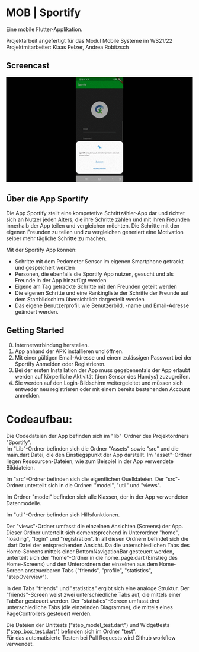 
# MOB | Sportify

Eine mobile Flutter-Applikation.

Projektarbeit angefertigt für das Modul Mobile Systeme im WS21/22
Projektmitarbeiter: Klaas Pelzer, Andrea Robitzsch

## Screencast

![Screencast Gif](https://github.com/Reaga21/sportify/blob/master/Screencast_Sportify.gif)

## Über die App Sportify

Die App Sportify stellt eine kompetetive Schrittzähler-App dar und richtet sich an Nutzer jeden Alters, die ihre Schritte zählen und mit Ihren Freunden innerhalb der App teilen und vergleichen möchten.
Die Schritte mit den eigenen Freunden zu teilen und zu vergleichen generiert eine Motivation selber mehr tägliche Schritte zu machen.

Mit der Sportify App können:
* Schritte mit dem Pedometer Sensor im eigenen Smartphone getrackt und gespeichert werden
* Personen, die ebenfalls die Sportify App nutzen, gesucht und als Freunde in der App hinzufügt werden
* Eigene am Tag getrackte Schritte mit den Freunden geteilt werden
* Die eigenen Schritte und eine Rankingliste der Schritte der Freunde auf dem Startbildschirm übersichtlich      dargestellt werden
* Das eigene Benutzerprofil, wie Benutzerbild, -name und Email-Adresse geändert werden.

## Getting Started
0. Internetverbindung herstellen.
1. App anhand der APK installieren und öffnen.
2. Mit einer gültigen Email-Adresse und einem zulässigen Passwort bei der Sportify Anmelden oder Registrieren.
3. Bei der ersten Installation der App muss gegebenenfals der App erlaubt werden auf körperliche Aktivität (dem Sensor des Handys) zuzugreifen.
4. Sie werden auf den Login-Bildschirm weitergeleitet und müssen sich entweder neu registrieren oder mit einem bereits bestehenden Account anmelden.

# Codeaufbau:

Die Codedateien der App befinden sich im "lib"-Ordner des Projektordners "Sportify".  
Im "Lib"-Ordner befinden sich die Ordner "Assets" sowie "src" und die main.dart Datei, die den Einstiegspunkt der App darstellt. Im "asset"-Ordner liegen Ressourcen-Dateien, wie zum Beispiel in der App verwendete Bilddateien.  
  
Im "src"-Ordner befinden sich die eigentlichen Quelldateien. Der "src"-Ordner unterteilt sich in die Ordner: "model", "util" und "views".<br>
  
Im Ordner "model" befinden sich alle Klassen, der in der App verwendeten Datenmodelle.  
  
Im "util"-Ordner befinden sich Hilfsfunktionen.  
  
Der "views"-Ordner umfasst die einzelnen Ansichten (Screens) der App. Dieser Ordner unterteilt sich dementsprechend in Unterordner "home", "loading", "login" und "registration". In all diesen Ordnern befindet sich die .dart Datei der entsprechenden Ansicht. Da die unterschiedlichen Tabs des Home-Screens mittels einer BottomNavigationBar gesteuert werden, unterteilt sich der "home"-Ordner in die home_page.dart (Einstieg des Home-Screens) und den Unterordnern der einzelnen aus dem Home-Screen ansteuerbaren Tabs ("friends", "profile", "statistics", "stepOverview").  
  
In den Tabs "friends" und "statistics" ergibt sich eine analoge Struktur. Der "friends"-Screen weist zwei unterschiedliche Tabs auf, die mittels einer TabBar gesteuert werden. Der "statistics"-Screen umfasst drei unterschiedliche Tabs (die einzelnden Diagramme), die mittels eines PageControllers gesteuert werden.  
  
Die Dateien der Unittests ("step_model_test.dart") und Widgettests ("step_box_test.dart") befinden sich im Ordner "test".<br>
Für das automatisierte Testen bei Pull Requests wird Github workflow verwendet.  
